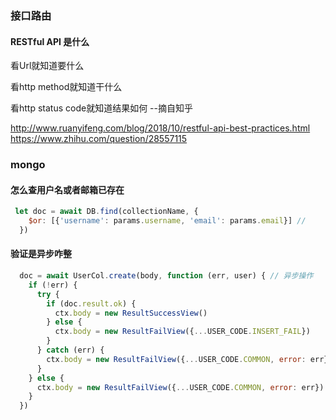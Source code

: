 

### 接口路由
#### RESTful API 是什么

看Url就知道要什么

看http method就知道干什么

看http status code就知道结果如何  --摘自知乎


http://www.ruanyifeng.com/blog/2018/10/restful-api-best-practices.html
https://www.zhihu.com/question/28557115

### mongo 
#### 怎么查用户名或者邮箱已存在

```js
 let doc = await DB.find(collectionName, {
    $or: [{'username': params.username, 'email': params.email}] //
  })

```

#### 验证是异步咋整
```js
  doc = await UserCol.create(body, function (err, user) { // 异步操作
    if (!err) {
      try {
        if (doc.result.ok) {
          ctx.body = new ResultSuccessView()
        } else {
          ctx.body = new ResultFailView({...USER_CODE.INSERT_FAIL})
        }
      } catch (err) {
        ctx.body = new ResultFailView({...USER_CODE.COMMON, error: err})
      }
    } else {
      ctx.body = new ResultFailView({...USER_CODE.COMMON, error: err})
    }
  })
```
